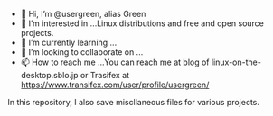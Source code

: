 - 👋 Hi, I’m @usergreen, alias Green
- 👀 I’m interested in ...Linux distributions and free and open source projects.
- 🌱 I’m currently learning ...
- 💞️ I’m looking to collaborate on ...
- 📫 How to reach me ...You can reach me at blog of linux-on-the-desktop.sblo.jp or Trasifex at https://www.transifex.com/user/profile/usergreen/

<!---
usergreen/usergreen is a ✨ special ✨ repository because its `README.md` (this file) appears on your GitHub profile.
You can click the Preview link to take a look at your changes.
--->

In this repository, I also save miscllaneous files for various projects.
